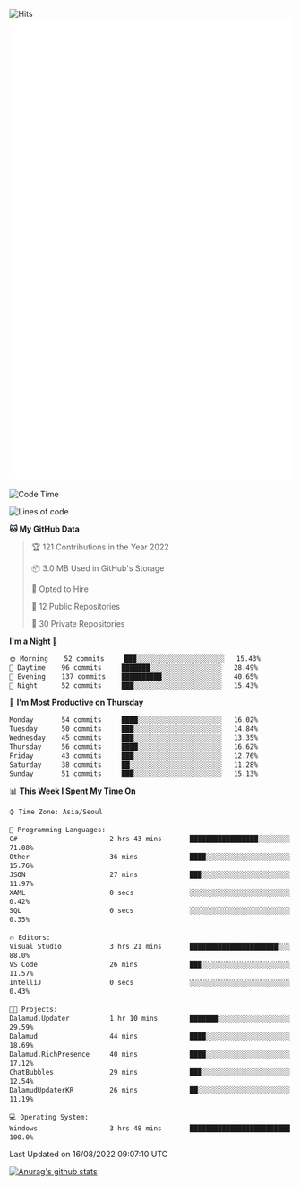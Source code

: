 ![Hits](https://hits.seeyoufarm.com/api/count/incr/badge.svg?url=https%3A%2F%2Fgithub.com%2Fkokose1234&count_bg=%2379C83D&title_bg=%23555555&icon=apple.svg&icon_color=%23E7E7E7&title=hits&edge_flat=false)
<br/>
![Metrics](https://github.com/kokose1234/kokose1234/blob/main/github-metrics.svg)

<!--START_SECTION:waka-->
![Code Time](http://img.shields.io/badge/Code%20Time-664%20hrs%2014%20mins-blue)

![Lines of code](https://img.shields.io/badge/From%20Hello%20World%20I%27ve%20Written-936%20Thousand%20lines%20of%20code-blue)

**🐱 My GitHub Data** 

> 🏆 121 Contributions in the Year 2022
 > 
> 📦 3.0 MB Used in GitHub's Storage 
 > 
> 💼 Opted to Hire
 > 
> 📜 12 Public Repositories 
 > 
> 🔑 30 Private Repositories  
 > 
**I'm a Night 🦉** 

```text
🌞 Morning    52 commits     ███░░░░░░░░░░░░░░░░░░░░░░   15.43% 
🌆 Daytime    96 commits     ███████░░░░░░░░░░░░░░░░░░   28.49% 
🌃 Evening    137 commits    ██████████░░░░░░░░░░░░░░░   40.65% 
🌙 Night      52 commits     ███░░░░░░░░░░░░░░░░░░░░░░   15.43%

```
📅 **I'm Most Productive on Thursday** 

```text
Monday       54 commits     ████░░░░░░░░░░░░░░░░░░░░░   16.02% 
Tuesday      50 commits     ███░░░░░░░░░░░░░░░░░░░░░░   14.84% 
Wednesday    45 commits     ███░░░░░░░░░░░░░░░░░░░░░░   13.35% 
Thursday     56 commits     ████░░░░░░░░░░░░░░░░░░░░░   16.62% 
Friday       43 commits     ███░░░░░░░░░░░░░░░░░░░░░░   12.76% 
Saturday     38 commits     ██░░░░░░░░░░░░░░░░░░░░░░░   11.28% 
Sunday       51 commits     ███░░░░░░░░░░░░░░░░░░░░░░   15.13%

```


📊 **This Week I Spent My Time On** 

```text
⌚︎ Time Zone: Asia/Seoul

💬 Programming Languages: 
C#                       2 hrs 43 mins       █████████████████░░░░░░░░   71.08% 
Other                    36 mins             ████░░░░░░░░░░░░░░░░░░░░░   15.76% 
JSON                     27 mins             ███░░░░░░░░░░░░░░░░░░░░░░   11.97% 
XAML                     0 secs              ░░░░░░░░░░░░░░░░░░░░░░░░░   0.42% 
SQL                      0 secs              ░░░░░░░░░░░░░░░░░░░░░░░░░   0.35%

🔥 Editors: 
Visual Studio            3 hrs 21 mins       ██████████████████████░░░   88.0% 
VS Code                  26 mins             ███░░░░░░░░░░░░░░░░░░░░░░   11.57% 
IntelliJ                 0 secs              ░░░░░░░░░░░░░░░░░░░░░░░░░   0.43%

🐱‍💻 Projects: 
Dalamud.Updater          1 hr 10 mins        ███████░░░░░░░░░░░░░░░░░░   29.59% 
Dalamud                  44 mins             ████░░░░░░░░░░░░░░░░░░░░░   18.69% 
Dalamud.RichPresence     40 mins             ████░░░░░░░░░░░░░░░░░░░░░   17.12% 
ChatBubbles              29 mins             ███░░░░░░░░░░░░░░░░░░░░░░   12.54% 
DalamudUpdaterKR         26 mins             ██░░░░░░░░░░░░░░░░░░░░░░░   11.19%

💻 Operating System: 
Windows                  3 hrs 48 mins       █████████████████████████   100.0%

```


 Last Updated on 16/08/2022 09:07:10 UTC
<!--END_SECTION:waka-->

[![Anurag's github stats](https://github-readme-stats.vercel.app/api?username=kokose1234&theme=dracula)](https://github.com/anuraghazra/github-readme-stats)



	

